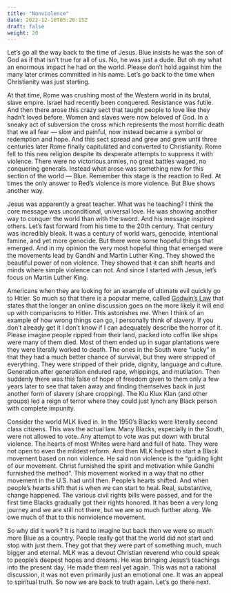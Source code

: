 ```yaml
---
title: "Nonviolence"
date: 2022-12-16T05:26:15Z
draft: false
weight: 20
---
```

Let’s go all the way back to the time of Jesus. Blue insists he was the son of God as if that isn’t true for all of us. No, he was just a dude. But oh my what an enormous impact he had on the world. Please don’t hold against him the many later crimes committed in his name. Let’s go back to the time when Christianity was just starting.

At that time, Rome was crushing most of the Western world in its brutal, slave empire. Israel had recently been conquered. Resistance was futile. And then there arose this crazy sect that taught people to love like they hadn’t loved before. Women and slaves were now beloved of God. In a sneaky act of subversion the cross which represents the most horrific death that we all fear — slow and painful, now instead became a symbol or redemption and hope. And this sect spread and grew and grew until three centuries later Rome finally capitulated and converted to Christianity. Rome fell to this new religion despite its desperate attempts to suppress it with violence. There were no victorious armies, no great battles waged, no conquering generals. Instead what arose was something new for this section of the world — Blue. Remember this stage is the reaction to Red. At times the only answer to Red’s violence is more violence. But Blue shows another way.

Jesus was apparently a great teacher.  What was he teaching? I think the core message was unconditional, universal love. He was showing another way to conquer the world than with the sword. And his message inspired others. Let’s fast forward from his time to the 20th century. That century was incredibly bleak. It was a century of world wars, genocide, intentional famine, and yet more genocide. But there were some hopeful things that emerged. And in my opinion the very most hopeful thing that emerged were the movements lead by Gandhi and Martin Luther King. They showed the beautiful power of non violence. They showed that it can shift hearts and minds where simple violence can not. And since I started with Jesus, let’s focus on Martin Luther King.

Americans when they are looking for an example of ultimate evil quickly go to Hitler. So much so that there is a popular meme, called [Godwin’s Law][1] that states that the longer an online discussion goes on the more likely it will end up with comparisons to Hitler. This astonishes me. When I think of an example of how wrong things can go, I personally think of slavery. If you don’t already get it I don’t know if I can adequately describe the horror of it. Please imagine people ripped from their land, packed into coffin like ships were many of them died. Most of them ended up in sugar plantations were they were literally worked to death. The ones in the South were “lucky” in that they had a much better chance of survival, but they were stripped of everything. They were stripped of their pride, dignity, language and culture. Generation after generation endured rape, whippings, and mutilation. Then suddenly there was this false of hope of freedom given to them only a few years later to see that taken away and finding themselves back in just another form of slavery (share cropping). The Klu Klux Klan (and other groups) led a reign of terror where they could just lynch any Black person with complete impunity. 

Consider the world MLK lived in. In the 1950’s Blacks were literally second class citizens. This was the actual law. Many Blacks, especially in the South, were not allowed to vote. Any attempt to vote was put down with brutal violence. The hearts of most Whites were hard and full of hate. They were not open to even the mildest reform. And then MLK helped to start a Black movement based on non violence. He said non violence is the “guiding light of our movement. Christ furnished the spirit and motivation while Gandhi furnished the method”. This movement worked in a way that no other movement in the U.S. had until then. People’s hearts shifted. And when people’s hearts shift that is when we can start to heal. Real, substantive, change happened. The various civil rights bills were passed, and for the first time Blacks gradually got their rights honored. It has been a very long journey and we are still not there, but we are so much further along. We owe much of that to this nonviolence movement.

So why did it work? It is hard to imagine but back then we were so much more Blue as a country. People really got that the world did not start and stop with just them. They got that they were part of something much, much bigger and eternal.  MLK was a devout Christian reverend who could speak to people’s deepest hopes and dreams. He was bringing Jesus’s teachings into the present day. He made them real yet again. This was not a rational discussion, it was not even primarily just an emotional one. It was an appeal to spiritual truth. So now we are back to truth again. Let’s go there next.

[1]:	https://en.wikipedia.org/wiki/Godwin%27s_law